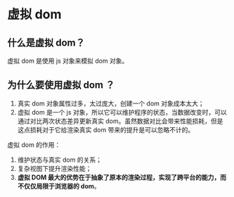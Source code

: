 # 虚拟 dom

## 什么是虚拟 dom？

虚拟 dom 是使用 js 对象来模拟 dom 对象。

## 为什么要使用虚拟 dom ？

1. 真实 dom 对象属性过多，太过庞大，创建一个 dom 对象成本太大；
2. 虚拟 dom 是一个 js 对象，所以它可以维护程序的状态，当数据改变时，可以通过对比两次状态差异更新真实 dom。虽然数据对比会带来性能损耗，但是这点损耗对于它给渲染真实 dom 带来的提升是可以忽略不计的。

虚拟 dom 的作用：

1. 维护状态与真实 dom 的关系；
2. 复杂视图下提升渲染性能；
3. <b>虚拟 DOM 最大的优势在于抽象了原本的渲染过程，实现了跨平台的能力，而不仅仅局限于浏览器的 dom</b>。

